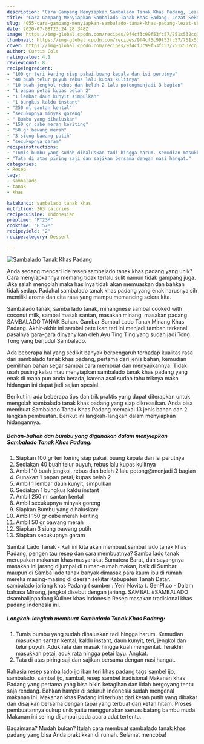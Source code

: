 ```yaml
---
description: "Cara Gampang Menyiapkan Sambalado Tanak Khas Padang, Lezat Sekali"
title: "Cara Gampang Menyiapkan Sambalado Tanak Khas Padang, Lezat Sekali"
slug: 4055-cara-gampang-menyiapkan-sambalado-tanak-khas-padang-lezat-sekali
date: 2020-07-08T23:24:28.348Z
image: https://img-global.cpcdn.com/recipes/9f4cf3c99f53fc57/751x532cq70/sambalado-tanak-khas-padang-foto-resep-utama.jpg
thumbnail: https://img-global.cpcdn.com/recipes/9f4cf3c99f53fc57/751x532cq70/sambalado-tanak-khas-padang-foto-resep-utama.jpg
cover: https://img-global.cpcdn.com/recipes/9f4cf3c99f53fc57/751x532cq70/sambalado-tanak-khas-padang-foto-resep-utama.jpg
author: Curtis Cole
ratingvalue: 4.1
reviewcount: 8
recipeingredient:
- "100 gr teri kering siap pakai buang kepala dan isi perutnya"
- "40 buah telur puyuh rebus lalu kupas kulitnya"
- "10 buah jengkol rebus dan belah 2 lalu potongmenjadi 3 bagian"
- "1 papan petai kupas belah 2"
- "1 lembar daun kunyit simpulkan"
- "1 bungkus kaldu instant"
- "250 ml santan kental"
- "secukupnya minyak goreng"
- " Bumbu yang dihaluskan"
- "150 gr cabe merah keriting"
- "50 gr bawang merah"
- "3 siung bawang putih"
- "secukupnya garam"
recipeinstructions:
- "Tumis bumbu yang sudah dihaluskan tadi hingga harum. Kemudian masukkan santan kental, kaldu instant, daun kunyit, teri, jengkol dan telur puyuh. Aduk rata dan masak hingga kuah mengental. Terakhir masukkan petai, aduk rata hingga petai layu. Angkat."
- "Tata di atas piring saji dan sajikan bersama dengan nasi hangat."
categories:
- Resep
tags:
- sambalado
- tanak
- khas

katakunci: sambalado tanak khas 
nutrition: 263 calories
recipecuisine: Indonesian
preptime: "PT23M"
cooktime: "PT57M"
recipeyield: "2"
recipecategory: Dessert

---
```



![Sambalado Tanak Khas Padang](https://img-global.cpcdn.com/recipes/9f4cf3c99f53fc57/751x532cq70/sambalado-tanak-khas-padang-foto-resep-utama.jpg)

Anda sedang mencari ide resep sambalado tanak khas padang yang unik? Cara menyiapkannya memang tidak terlalu sulit namun tidak gampang juga. Jika salah mengolah maka hasilnya tidak akan memuaskan dan bahkan tidak sedap. Padahal sambalado tanak khas padang yang enak harusnya sih memiliki aroma dan cita rasa yang mampu memancing selera kita.

Sambalado tanak, samba lado tanak, minangnese sambal cooked with coconut milk, sambal masak santan, masakan minang, masakan padang SAMBALADO TANAK Bahan. Gambar Sambal Lado Tanak Minang Khas Padang. Akhir-akhir ini sambal pete ikan teri ini menjadi tambah terkenal pasalnya gara-gara dinyanyikan oleh Ayu Ting Ting yang sudah jadi Tong Tong yang berjudul Sambalado.

Ada beberapa hal yang sedikit banyak berpengaruh terhadap kualitas rasa dari sambalado tanak khas padang, pertama dari jenis bahan, kemudian pemilihan bahan segar sampai cara membuat dan menyajikannya. Tidak usah pusing kalau mau menyiapkan sambalado tanak khas padang yang enak di mana pun anda berada, karena asal sudah tahu triknya maka hidangan ini dapat jadi sajian spesial.


Berikut ini ada beberapa tips dan trik praktis yang dapat diterapkan untuk mengolah sambalado tanak khas padang yang siap dikreasikan. Anda bisa membuat Sambalado Tanak Khas Padang memakai 13 jenis bahan dan 2 langkah pembuatan. Berikut ini langkah-langkah dalam menyiapkan hidangannya.

<!--inarticleads1-->

##### Bahan-bahan dan bumbu yang digunakan dalam menyiapkan Sambalado Tanak Khas Padang:

1. Siapkan 100 gr teri kering siap pakai, buang kepala dan isi perutnya
1. Sediakan 40 buah telur puyuh, rebus lalu kupas kulitnya
1. Ambil 10 buah jengkol, rebus dan belah 2 lalu potong@menjadi 3 bagian
1. Gunakan 1 papan petai, kupas belah 2
1. Ambil 1 lembar daun kunyit, simpulkan
1. Sediakan 1 bungkus kaldu instant
1. Ambil 250 ml santan kental
1. Ambil secukupnya minyak goreng
1. Siapkan  Bumbu yang dihaluskan:
1. Ambil 150 gr cabe merah keriting
1. Ambil 50 gr bawang merah
1. Siapkan 3 siung bawang putih
1. Siapkan secukupnya garam


Sambal Lado Tanak - Kali ini kita akan membuat sambal lado tanak khas Padang, pengen tau resep dan cara membuatnya? Samba lado tanak merupakan makanan khas masyarakat Sumatera Barat, dan sayangnya masakan ini jarang dijumpai di rumah-rumah makan, baik di Sumbar maupun di Samba lado tanak banyak dimasak para kaum ibu di rumah mereka masing-masing di daerah sekitar Kabupaten Tanah Datar. sambalado jariang khas Padang ( sumber : Yeni Novita ). GenPI.co - Dalam bahasa Minang, jengkol disebut dengan jariang. SAMBAL #SAMBALADO #sambalijopadang Kuliner khas indonesia Resep masakan tradisional khas padang indonesia ini. 

<!--inarticleads2-->

##### Langkah-langkah membuat Sambalado Tanak Khas Padang:

1. Tumis bumbu yang sudah dihaluskan tadi hingga harum. Kemudian masukkan santan kental, kaldu instant, daun kunyit, teri, jengkol dan telur puyuh. Aduk rata dan masak hingga kuah mengental. Terakhir masukkan petai, aduk rata hingga petai layu. Angkat.
1. Tata di atas piring saji dan sajikan bersama dengan nasi hangat.


Rahasia resep samba lado ijo ikan teri khas padang tags sambel ijo, sambalado, sambal ijo, sambal, resep sambel tradisional Makanan khas Padang yang pertama yang bisa bikin ketagihan dan lidah bergoyang tentu saja rendang. Bahkan hampir di seluruh Indonesia sudah mengenal makanan ini. Makanan khas Padang ini terbuat dari ketan putih yang dibakar dan disajikan bersama dengan tapai yang terbuat dari ketan hitam. Proses pembuatannya cukup unik yaitu menggunakan seruas batang bambu muda. Makanan ini sering dijumpai pada acara adat tertentu. 

Bagaimana? Mudah bukan? Itulah cara membuat sambalado tanak khas padang yang bisa Anda praktikkan di rumah. Selamat mencoba!
